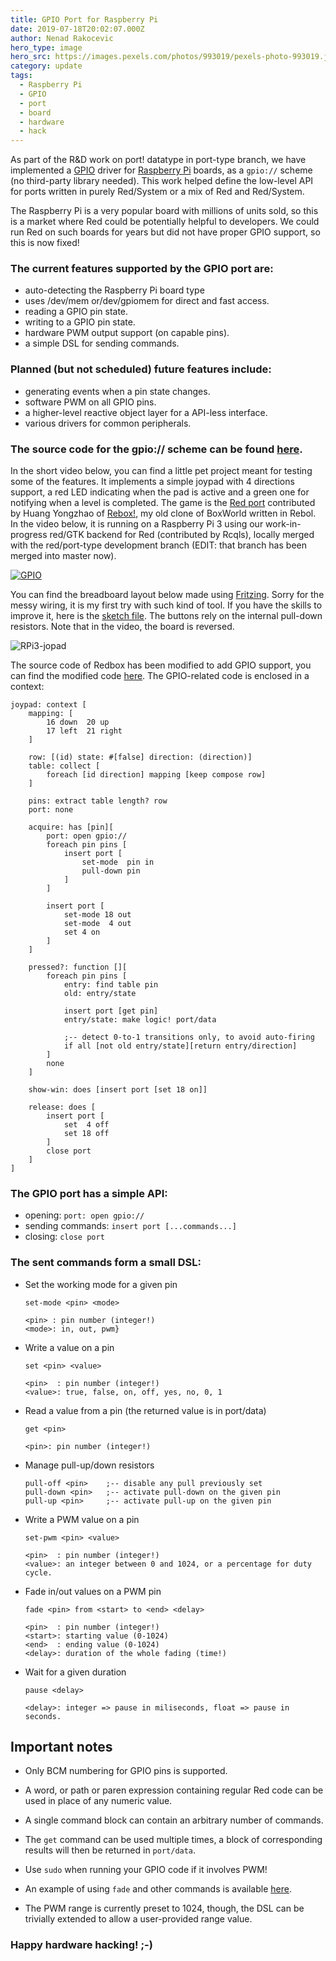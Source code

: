 ```yaml
---
title: GPIO Port for Raspberry Pi
date: 2019-07-18T20:02:07.000Z
author: Nenad Rakocevic
hero_type: image
hero_src: https://images.pexels.com/photos/993019/pexels-photo-993019.jpeg?auto=compress&cs=tinysrgb&h=650&w=940
category: update
tags:
  - Raspberry Pi
  - GPIO
  - port
  - board
  - hardware
  - hack
---
```



As part of the R&D work on port! datatype in port-type branch, we have implemented a [GPIO](https://en.wikipedia.org/wiki/General-purpose_input/output) driver for [Raspberry Pi](https://www.raspberrypi.org/) boards, as a `gpio://` scheme (no third-party library needed). This work helped define the low-level API for ports written in purely Red/System or a mix of Red and Red/System.

The Raspberry Pi is a very popular board with millions of units sold, so this is a market where Red could be potentially helpful to developers. We could run Red on such boards for years but did not have proper GPIO support, so this is now fixed!

### The current features supported by the GPIO port are:

- auto-detecting the Raspberry Pi board type
- uses /dev/mem or/dev/gpiomem for direct and fast access.
- reading a GPIO pin state.
- writing to a GPIO pin state.
- hardware PWM output support (on capable pins).
- a simple DSL for sending commands.


### Planned (but not scheduled) future features include:

- generating events when a pin state changes.
- software PWM on all GPIO pins.
- a higher-level reactive object layer for a API-less interface.
- various drivers for common peripherals.  

### The source code for the gpio:// scheme can be found [here](https://github.com/red/red/blob/master/environment/schemes/GPIO.red).  


In the short video below, you can find a little pet project meant for testing some of the features. It implements a simple joypad with 4 directions support, a red LED indicating when the pad is active and a green one for notifying when a level is completed. The game is the [Red port](https://github.com/hyzwhu/redbox) contributed by Huang Yongzhao of [Rebox!](https://www.softinnov.org/rebol/rebox.shtml), my old clone of BoxWorld written in Rebol. In the video below, it is running on a Raspberry Pi 3 using our work-in-progress red/GTK backend for Red (contributed by Rcqls), locally merged with the red/port-type development branch (EDIT: that branch has been merged into master now).

[![GPIO](/images/blog/GPIO_thumbnail.jpg)](https://youtu.be/Gqc1nz61PtU "Click for video")

You can find the breadboard layout below made using [Fritzing](http://fritzing.org/). Sorry for the messy wiring, it is my first try with such kind of tool. If you have the skills to improve it, here is the [sketch file](https://static.red-lang.org/sketches/RPi3-joypad.fzz). The buttons rely on the internal pull-down resistors. Note that in the video, the board is reversed.

![RPi3-jopad](/images/blog/RPi3-joypad_bb.png)

The source code of Redbox has been modified to add GPIO support, you can find the modified code [here](https://gist.github.com/dockimbel/46b358bdda64f60c7f7aaa9e2bc32033). The GPIO-related code is enclosed in a context:

```
joypad: context [
    mapping: [
        16 down  20 up
        17 left  21 right
    ]

    row: [(id) state: #[false] direction: (direction)]
    table: collect [
        foreach [id direction] mapping [keep compose row]
    ]

    pins: extract table length? row
    port: none

    acquire: has [pin][
        port: open gpio://
        foreach pin pins [
            insert port [
                set-mode  pin in
                pull-down pin
            ]
        ]

        insert port [
            set-mode 18 out
            set-mode  4 out
            set 4 on
        ]
    ]

    pressed?: function [][
        foreach pin pins [
            entry: find table pin
            old: entry/state

            insert port [get pin]
            entry/state: make logic! port/data

            ;-- detect 0-to-1 transitions only, to avoid auto-firing
            if all [not old entry/state][return entry/direction]
        ]
        none
    ]

    show-win: does [insert port [set 18 on]]

    release: does [
        insert port [
            set  4 off
            set 18 off
        ]
        close port
    ]
]
```    

### The GPIO port has a simple API:

- opening: `port: open gpio://`
- sending commands: `insert port [...commands...]`
- closing: `close port`


### The sent commands form a small DSL:

- Set the working mode for a given pin

    ```
    set-mode <pin> <mode>

    <pin> : pin number (integer!)
    <mode>: in, out, pwm}
    ```

- Write a value on a pin

    ```
    set <pin> <value>

    <pin>  : pin number (integer!)
    <value>: true, false, on, off, yes, no, 0, 1
    ```
- Read a value from a pin (the returned value is in port/data)

    ```
    get <pin>

    <pin>: pin number (integer!)    
    ```

- Manage pull-up/down resistors

    ```
    pull-off <pin>    ;-- disable any pull previously set
    pull-down <pin>   ;-- activate pull-down on the given pin
    pull-up <pin>     ;-- activate pull-up on the given pin   
    ```

- Write a PWM value on a pin

    ```
    set-pwm <pin> <value>

    <pin>  : pin number (integer!)
    <value>: an integer between 0 and 1024, or a percentage for duty cycle.
    ```

- Fade in/out values on a PWM pin

    ```
    fade <pin> from <start> to <end> <delay>   

    <pin>  : pin number (integer!)
    <start>: starting value (0-1024)
    <end>  : ending value (0-1024)
    <delay>: duration of the whole fading (time!)
    ```

- Wait for a given duration

    ```
    pause <delay>

    <delay>: integer => pause in miliseconds, float => pause in seconds.
    ```

## Important notes

- Only BCM numbering for GPIO pins is supported.

- A word, or path or paren expression containing regular Red code can be used in place of any numeric value.

- A single command block can contain an arbitrary number of commands.

- The `get` command can be used multiple times, a block of corresponding results will then be returned in `port/data`.

- Use `sudo` when running your GPIO code if it involves PWM!

- An example of using `fade` and other commands is available [here](https://github.com/red/red/blob/master/environment/schemes/GPIO.red#L511).

- The PWM range is currently preset to 1024, though, the DSL can be trivially extended to allow a user-provided range value.<br>

### Happy hardware hacking! ;-)
